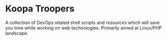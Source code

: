 # Koopa Troopers
A collection of DevOps related shell scripts and resources which will save you time while working on web technologies. Primarily aimed at Linux/PHP landscape.